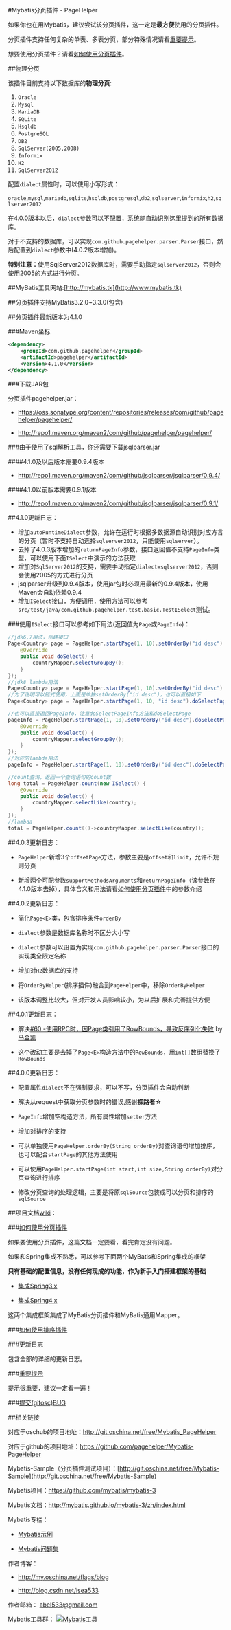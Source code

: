 #Mybatis分页插件 - PageHelper

如果你也在用Mybatis，建议尝试该分页插件，这一定是<b>最方便</b>使用的分页插件。

分页插件支持任何复杂的单表、多表分页，部分特殊情况请看[重要提示](http://git.oschina.net/free/Mybatis_PageHelper/blob/master/wikis/Important.markdown)。

想要使用分页插件？请看[如何使用分页插件](http://git.oschina.net/free/Mybatis_PageHelper/blob/master/wikis/HowToUse.markdown)。

##物理分页

该插件目前支持以下数据库的<b>物理分页</b>:

 1. `Oracle`
 2. `Mysql`
 3. `MariaDB`
 4. `SQLite`
 5. `Hsqldb`
 6. `PostgreSQL`
 7. `DB2`
 8. `SqlServer(2005,2008)`
 9. `Informix`
 10. `H2`
 11. `SqlServer2012`

配置`dialect`属性时，可以使用小写形式：

`oracle`,`mysql`,`mariadb`,`sqlite`,`hsqldb`,`postgresql`,`db2`,`sqlserver`,`informix`,`h2`,`sqlserver2012`

在4.0.0版本以后，`dialect`参数可以不配置，系统能自动识别这里提到的所有数据库。

对于不支持的数据库，可以实现`com.github.pagehelper.parser.Parser`接口，然后配置到`dialect`参数中(4.0.2版本增加)。

<b>特别注意：</b>使用SqlServer2012数据库时，需要手动指定`sqlserver2012`，否则会使用2005的方式进行分页。

##MyBatis工具网站:[http://mybatis.tk](http://www.mybatis.tk)

##分页插件支持MyBatis3.2.0~3.3.0(包含)

##分页插件最新版本为4.1.0

###Maven坐标

```xml  
<dependency>
    <groupId>com.github.pagehelper</groupId>
    <artifactId>pagehelper</artifactId>
    <version>4.1.0</version>
</dependency>
```  

###下载JAR包

分页插件pagehelper.jar： 

 - https://oss.sonatype.org/content/repositories/releases/com/github/pagehelper/pagehelper/
 
 - http://repo1.maven.org/maven2/com/github/pagehelper/pagehelper/

###由于使用了sql解析工具，你还需要下载jsqlparser.jar

####4.1.0及以后版本需要0.9.4版本

 - http://repo1.maven.org/maven2/com/github/jsqlparser/jsqlparser/0.9.4/

####4.1.0以前版本需要0.9.1版本

 - http://repo1.maven.org/maven2/com/github/jsqlparser/jsqlparser/0.9.1/

##4.1.0更新日志：

- 增加`autoRuntimeDialect`参数，允许在运行时根据多数据源自动识别对应方言的分页（暂时不支持自动选择`sqlserver2012`，只能使用`sqlserver`）。
- 去掉了4.0.3版本增加的`returnPageInfo`参数，接口返回值不支持`PageInfo`类型，可以使用下面`ISelect`中演示的方法获取
- 增加对`SqlServer2012`的支持，需要手动指定`dialect=sqlserver2012`，否则会使用2005的方式进行分页
- jsqlparser升级到0.9.4版本，使用jar包时必须用最新的0.9.4版本，使用Maven会自动依赖0.9.4
- 增加`ISelect`接口，方便调用，使用方法可以参考`src/test/java/com.github.pagehelper.test.basic.TestISelect`测试。

###使用`ISelect`接口可以参考如下用法(返回值为`Page`或`PageInfo`)：

```java
//jdk6,7用法，创建接口
Page<Country> page = PageHelper.startPage(1, 10).setOrderBy("id desc").doSelectPage(new ISelect() {
    @Override
    public void doSelect() {
        countryMapper.selectGroupBy();
    }
});
//jdk8 lambda用法
Page<Country> page = PageHelper.startPage(1, 10).setOrderBy("id desc").doSelectPage(()-> countryMapper.selectGroupBy());
//为了说明可以链式使用，上面是单独setOrderBy("id desc")，也可以直接如下
Page<Country> page = PageHelper.startPage(1, 10, "id desc").doSelectPage(()-> countryMapper.selectGroupBy());

//也可以直接返回PageInfo，注意doSelectPageInfo方法和doSelectPage
pageInfo = PageHelper.startPage(1, 10).setOrderBy("id desc").doSelectPageInfo(new ISelect() {
    @Override
    public void doSelect() {
        countryMapper.selectGroupBy();
    }
});
//对应的lambda用法
pageInfo = PageHelper.startPage(1, 10).setOrderBy("id desc").doSelectPageInfo(() -> countryMapper.selectGroupBy());

//count查询，返回一个查询语句的count数
long total = PageHelper.count(new ISelect() {
    @Override
    public void doSelect() {
        countryMapper.selectLike(country);
    }
});
//lambda
total = PageHelper.count(()->countryMapper.selectLike(country));
```

##4.0.3更新日志：

 - `PageHelper`新增3个`offsetPage`方法，参数主要是`offset`和`limit`，允许不规则分页

 - 新增两个可配参数`supportMethodsArguments`和`returnPageInfo`（该参数在4.1.0版本去掉），具体含义和用法请看[如何使用分页插件](http://git.oschina.net/free/Mybatis_PageHelper/blob/master/wikis/HowToUse.markdown)中的参数介绍

##4.0.2更新日志：

 - 简化`Page<E>`类，包含排序条件`orderBy`

 - `dialect`参数是数据库名称时不区分大小写

 - `dialect`参数可以设置为实现`com.github.pagehelper.parser.Parser`接口的实现类全限定名称

 - 增加对`H2`数据库的支持

 - 将`OrderByHelper`(排序插件)融合到`PageHelper`中，移除`OrderByHelper`

 - 该版本调整比较大，但对开发人员影响较小，为以后扩展和完善提供方便

##4.0.1更新日志：

 - 解决[#60 -使用RPC时，因Page类引用了RowBounds，导致反序列化失败](http://git.oschina.net/free/Mybatis_PageHelper/issues/60) by [马金凯](http://git.oschina.net/mxb)

 - 这个改动主要是去掉了`Page<E>`构造方法中的`RowBounds`，用`int[]`数组替换了`RowBounds`

##4.0.0更新日志：

 - 配置属性`dialect`不在强制要求，可以不写，分页插件会自动判断

 - 解决从request中获取分页参数时的错误,感谢<b>探路者☆</b>

 - `PageInfo`增加空构造方法，所有属性增加`setter`方法

 - 增加对排序的支持

 - 可以单独使用`PageHelper.orderBy(String orderBy)`对查询语句增加排序，也可以配合`startPage`的其他方法使用

 - 可以使用`PageHelper.startPage(int start,int size,String orderBy)`对分页查询进行排序

 - 修改分页查询的处理逻辑，主要是将原`sqlSource`包装成可以分页和排序的`sqlSource`

##项目文档[wiki](http://git.oschina.net/free/Mybatis_PageHelper/wikis/home)：  

###[如何使用分页插件](http://git.oschina.net/free/Mybatis_PageHelper/blob/master/wikis/HowToUse.markdown)

如果要使用分页插件，这篇文档一定要看，看完肯定没有问题。

如果和Spring集成不熟悉，可以参考下面两个MyBatis和Spring集成的框架

<b>只有基础的配置信息，没有任何现成的功能，作为新手入门搭建框架的基础</b>

- [集成Spring3.x](https://github.com/abel533/Mybatis-Spring)

- [集成Spring4.x](https://github.com/abel533/Mybatis-Spring/tree/spring4)

这两个集成框架集成了MyBatis分页插件和MyBatis通用Mapper。

###[如何使用排序插件](http://git.oschina.net/free/Mybatis_PageHelper/blob/master/wikis/UseOrderBy.md)

###[更新日志](http://git.oschina.net/free/Mybatis_PageHelper/blob/master/wikis/Changelog.markdown)

包含全部的详细的更新日志。

###[重要提示](http://git.oschina.net/free/Mybatis_PageHelper/blob/master/wikis/Important.markdown)

提示很重要，建议一定看一遍！

###[提交(gitosc)BUG](http://git.oschina.net/free/Mybatis_PageHelper/issues/new?issue%5Bassignee_id%5D=&issue%5Bmilestone_id%5D=)

##相关链接

对应于oschub的项目地址：http://git.oschina.net/free/Mybatis_PageHelper

对应于github的项目地址：https://github.com/pagehelper/Mybatis-PageHelper

Mybatis-Sample（分页插件测试项目）：[http://git.oschina.net/free/Mybatis-Sample](http://git.oschina.net/free/Mybatis-Sample)

Mybatis项目：https://github.com/mybatis/mybatis-3

Mybatis文档：http://mybatis.github.io/mybatis-3/zh/index.html  

Mybatis专栏： 

- [Mybatis示例](http://blog.csdn.net/column/details/mybatis-sample.html)

- [Mybatis问题集](http://blog.csdn.net/column/details/mybatisqa.html)  

作者博客：  

- http://my.oschina.net/flags/blog

- http://blog.csdn.net/isea533   

作者邮箱： abel533@gmail.com  

Mybatis工具群： <a target="_blank" href="http://shang.qq.com/wpa/qunwpa?idkey=29e4cce8ac3c65d14a1dc40c9ba5c8e71304f143f3ad759ac0b05146e0952044"><img border="0" src="http://pub.idqqimg.com/wpa/images/group.png" alt="Mybatis工具" title="Mybatis工具"></a>